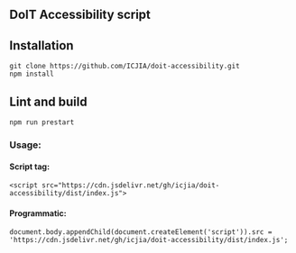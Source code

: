 ## DoIT Accessibility script

## Installation

```
git clone https://github.com/ICJIA/doit-accessibility.git
npm install
```

## Lint and build

`npm run prestart`

### Usage:

#### Script tag:

`<script src="https://cdn.jsdelivr.net/gh/icjia/doit-accessibility/dist/index.js">`

#### Programmatic:

```
document.body.appendChild(document.createElement('script')).src = 'https://cdn.jsdelivr.net/gh/icjia/doit-accessibility/dist/index.js';
```
